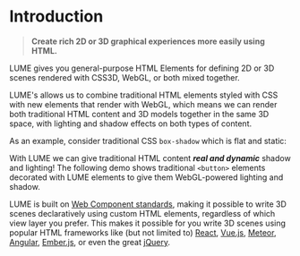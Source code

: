 # Introduction

> **Create rich 2D or 3D graphical experiences more easily using HTML.**

<h3 style="display: none;">
  <a href="//lume.io">Home</a>&nbsp;&nbsp;·&nbsp;
  <a href="//lume.io/docs">Documentation</a>&nbsp;&nbsp;·&nbsp;
  <a href="//lume.io/docs/#/examples/hello3d">Examples</a>&nbsp;&nbsp;·&nbsp;
  <a href="//lume.community">Forum</a>&nbsp;&nbsp;·&nbsp;
  <a href="//discord.gg/PgeyevP">Chat</a>&nbsp;&nbsp;·&nbsp;
  <a href="//github.com/lume/lume">Source</a>
</h3>

LUME gives you general-purpose HTML Elements for defining 2D or 3D scenes
rendered with CSS3D, WebGL, or both mixed together.

LUME's allows us to combine traditional HTML elements styled with
CSS with new elements that render with WebGL, which means we can render both
traditional HTML content and 3D models together in the same 3D space, with
lighting and shadow effects on both types of content.

As an example, consider traditional CSS `box-shadow` which is flat and static:

<div id="traditional"></div>

With LUME we can give traditional HTML content **_real and dynamic_** shadow and
lighting! The following demo shows traditional `<button>` elements decorated
with LUME elements to give them WebGL-powered lighting and shadow.

<div id="dynamic"></div>

LUME is built on [Web Component
standards](https://www.w3.org/standards/techs/components#w3c_all), making it
possible to write 3D scenes declaratively using custom HTML elements,
regardless of which view layer you prefer. This makes it possible for you write
3D scenes using popular HTML frameworks like (but not limited to)
[React](https://facebook.github.io/react), [Vue.js](https://vuejs.org),
[Meteor](http://meteor.com), [Angular](https://angular.io),
[Ember.js](https://www.emberjs.com), or even the great
[jQuery](http://jquery.com).

<script>
  new Vue({
    el: '#traditional',
    template: '<live-code :template="code" :autorun="true" mode="html>iframe" />',
    data: {
      code: stripIndent(`
        <style>
          body, html {
            width: 100%;
            height: 100%;
            margin: 0;
            padding: 0;
            overflow: hidden;
            font-family: sans-serif;
            background: #62b997;
          }
          div {
            width: 100px;
            height: 100px;
            box-shadow: 10px 10px 10px rgba(0,0,0,0.3);
            background: skyblue;
            position: absolute;
            left: 50%;
            top: 50%;
            transform: translate(-50%, -50%);
          }
        <\/style>

        <div align="center"> <p>static</p> </div>
      `)
    },
  })
  new Vue({
    el: '#dynamic',
    template: '<live-code :template="code" :autorun="true" mode="html>iframe" />',
    data: { code: buttonsWithShadowExample },
  })
</script>
